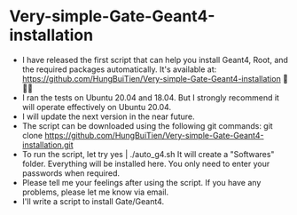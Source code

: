 # Very-simple-Gate-Geant4-installation
+ I have released the first script that can help you install Geant4, Root, and the required packages automatically. It's available at: https://github.com/HungBuiTien/Very-simple-Gate-Geant4-installation 🥰🥰🥰
+  I ran the tests on Ubuntu 20.04 and 18.04. But I strongly recommend it will operate effectively on Ubuntu 20.04.
+ I will update the next version in the near future.
+ The script can be downloaded using the following git commands:
git clone https://github.com/HungBuiTien/Very-simple-Gate-Geant4-installation.git
+ To run the script, let try
yes | ./auto_g4.sh
It will create a "Softwares" folder. Everything will be installed here.
You only need to enter your passwords when required.
+ Please tell me your feelings after using the script. If you have any problems, please let me know via email.
+ I'll write a script to install Gate/Geant4.
